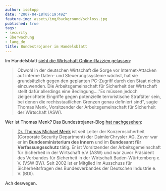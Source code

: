 ```yaml
---
author: isotopp
date: "2007-04-18T05:19:49Z"
feature-img: assets/img/background/schloss.jpg
published: true
tags:
- security
- überwachung
- lang_de
title: Bundestrojaner im Handelsblatt
---
```


Im Handelsblatt 
[sieht die  Wirtschaft Online-Razzien gelassen](http://www.handelsblatt.com/news/Technologie/IT-Trends-Internet/_pv/_p/204016/_t/ft/_b/1255682/default.aspx/wirtschaft-sieht-online-razzien-gelassen.html):

> Obwohl in der deutschen Wirtschaft die Sorge vor Internet-Attacken auf
> interne Daten- und Steuerungssysteme wächst, hat sie grundsätzlich gegen
> den geplanten PC-Zugriff durch den Staat nichts einzuwenden. Die
> Arbeitsgemeinschaft für Sicherheit der Wirtschaft stellt dafür allerdings
> eine Bedingung...."Es müssen jedoch zielgerichtete Eingriffe gegen
> potenzielle terroristische Straftäter sein, bei denen die
> rechtsstaatlichen Grenzen genau definiert sind", sagte Thomas Menk,
> Vorsitzender der Arbeitsgemeinschaft für Sicherheit der Wirtschaft (ASW).

Wer ist Thomas Menk? Das Bundestrojaner-Blog 
[hat nachgesehen](http://bundestrojaner.blogspot.com/2007/04/eine-v-mann-affre-der-anderen-art.html): 

> [Dr. Thomas Michael Menk](http://partner.vhb.de/euroforum/1200032/vision_04_referenten.htm)
> ist seit Leiter der Konzernsicherheit (Corporate Security Department) der
> DaimlerChrysler AG. Zuvor war er im **Bundesministerium des Innern** und
> im **Bundesamt für Verfassungsschutz** tätig. Er ist Vorsitzender der
> Arbeitsgemeinschaft für Sicherheit in der Wirtschaft e.V (ASW) und war
> zuvor Präsident des Verbandes für Sicherheit in der Wirtschaft
> Baden-Württemberg e. V. (VSW BW). Seit 2002 ist er Mitglied im Ausschuss
> für Sicherheitsfragen des Bundesverbandes der Deutschen Industrie e. V.
> (BDI).

Ach deswegen.
